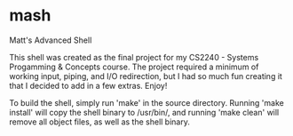 mash
====

Matt's Advanced Shell

This shell was created as the final project for my CS2240 - Systems Progamming & Concepts course.  The project required a minimum of working input, piping, and I/O redirection, but I had so much fun creating it that I decided to add in a few extras.  Enjoy!

To build the shell, simply run 'make' in the source directory.  Running 'make install' will copy the shell binary to /usr/bin/, and running 'make clean' will remove all object files, as well as the shell binary.

